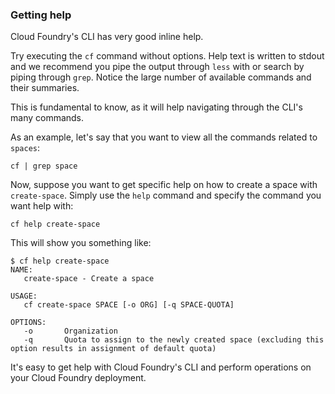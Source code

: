 ### Getting help

Cloud Foundry's CLI has very good inline help.

Try executing the `cf` command without options. Help text is written to stdout and we recommend you pipe the output through `less` with or search by piping through `grep`.  Notice the large number of available commands and their summaries.

This is fundamental to know, as it will help navigating through the CLI's many commands.

As an example, let's say that you want to view all the commands related to `spaces`:

    cf | grep space

Now, suppose you want to get specific help on how to create a space with `create-space`.
Simply use the `help` command and specify the command you want help with:

    cf help create-space

This will show you something like:

    $ cf help create-space
    NAME:
       create-space - Create a space

    USAGE:
       cf create-space SPACE [-o ORG] [-q SPACE-QUOTA]

    OPTIONS:
       -o       Organization
       -q       Quota to assign to the newly created space (excluding this option results in assignment of default quota)

It's easy to get help with Cloud Foundry's CLI and perform operations on your Cloud Foundry deployment.
